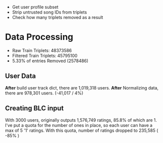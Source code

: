 * Get user profile subset
* Strip untrusted song IDs from triplets
* Check how many triplets removed as a result

# Data Processing
* Raw Train Triplets: 48373586
* Filtered Train Triplets: 45795100
* 5.33% of entries Removed (2578486)

## User Data
__After__ build user track dict, there are 1,019,318 users.
__After__ Normalizing data, there are 978,301 users. (-41,017 / 4%)

## Creating BLC input
With 3000 users, originally outputs 1,576,749 ratings, 85.8% of which are 1. I've put a quota for the number of ones in place, so each user can have a max of 5 '1' ratings. With this quota, number of ratings dropped to 235,585 ( -85% )

